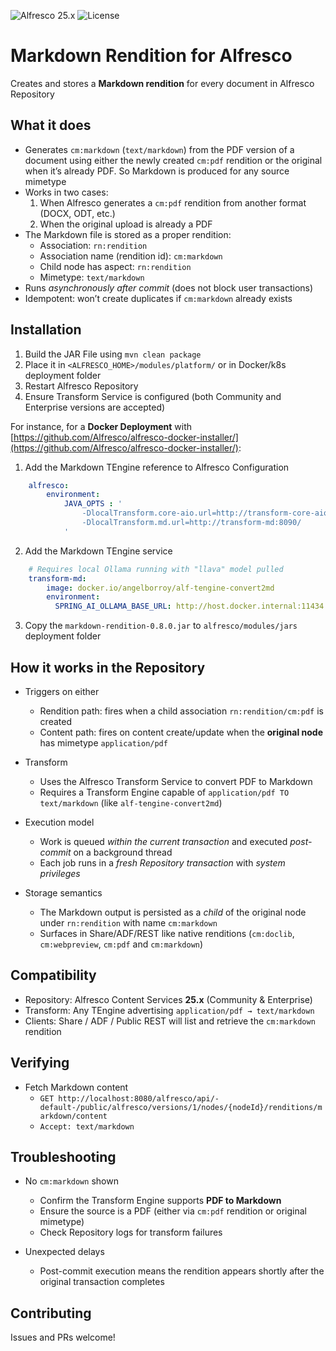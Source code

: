 ![Alfresco 25.x](https://img.shields.io/badge/Alfresco-25.x-blue)
![License](https://img.shields.io/badge/license-Apache%202.0-green)

# Markdown Rendition for Alfresco

Creates and stores a **Markdown rendition** for every document in Alfresco Repository

## What it does

- Generates `cm:markdown` (`text/markdown`) from the PDF version of a document using either the newly created `cm:pdf` rendition or the original when it’s already PDF. So Markdown is produced for any source mimetype
- Works in two cases:
  1) When Alfresco generates a `cm:pdf` rendition from another format (DOCX, ODT, etc.)
  2) When the original upload is already a PDF
- The Markdown file is stored as a proper rendition:
  - Association: `rn:rendition`
  - Association name (rendition id): `cm:markdown`
  - Child node has aspect: `rn:rendition`
  - Mimetype: `text/markdown`
- Runs *asynchronously after commit* (does not block user transactions)
- Idempotent: won’t create duplicates if `cm:markdown` already exists

## Installation

1. Build the JAR File using `mvn clean package`
2. Place it in `<ALFRESCO_HOME>/modules/platform/` or in Docker/k8s deployment folder
3. Restart Alfresco Repository
4. Ensure Transform Service is configured (both Community and Enterprise versions are accepted)

For instance, for a **Docker Deployment** with [https://github.com/Alfresco/alfresco-docker-installer/](https://github.com/Alfresco/alfresco-docker-installer/):

1. Add the Markdown TEngine reference to Alfresco Configuration

```yaml
    alfresco:
        environment:
            JAVA_OPTS : '
                -DlocalTransform.core-aio.url=http://transform-core-aio:8090/
                -DlocalTransform.md.url=http://transform-md:8090/
            '
```

2. Add the Markdown TEngine service

```yaml
    # Requires local Ollama running with "llava" model pulled
    transform-md:
        image: docker.io/angelborroy/alf-tengine-convert2md
        environment:
          SPRING_AI_OLLAMA_BASE_URL: http://host.docker.internal:11434
```

3. Copy the `markdown-rendition-0.8.0.jar` to `alfresco/modules/jars` deployment folder

## How it works in the Repository

- Triggers on either
  - Rendition path: fires when a child association `rn:rendition/cm:pdf` is created
  - Content path: fires on content create/update when the **original node** has mimetype `application/pdf`

- Transform
  - Uses the Alfresco Transform Service to convert PDF to Markdown
  - Requires a Transform Engine capable of `application/pdf TO text/markdown` (like `alf-tengine-convert2md`)

- Execution model
  - Work is queued *within the current transaction* and executed *post-commit* on a background thread
  - Each job runs in a *fresh Repository transaction* with *system privileges*

- Storage semantics
  - The Markdown output is persisted as a *child* of the original node under `rn:rendition` with name `cm:markdown`
  - Surfaces in Share/ADF/REST like native renditions (`cm:doclib`, `cm:webpreview`, `cm:pdf` and `cm:markdown`)

## Compatibility

- Repository: Alfresco Content Services **25.x** (Community & Enterprise)
- Transform: Any TEngine advertising `application/pdf → text/markdown`
- Clients: Share / ADF / Public REST will list and retrieve the `cm:markdown` rendition

## Verifying

- Fetch Markdown content
  - `GET http://localhost:8080/alfresco/api/-default-/public/alfresco/versions/1/nodes/{nodeId}/renditions/markdown/content`
  - `Accept: text/markdown`

## Troubleshooting

- No `cm:markdown` shown
  - Confirm the Transform Engine supports **PDF to Markdown**
  - Ensure the source is a PDF (either via `cm:pdf` rendition or original mimetype)
  - Check Repository logs for transform failures

- Unexpected delays
  - Post-commit execution means the rendition appears shortly after the original transaction completes

## Contributing

Issues and PRs welcome!